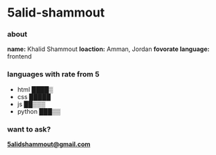 # 5alid-shammout

### about

**name:** Khalid Shammout
**loaction:** Amman, Jordan
**fovorate language:** frontend 

### languages with rate from 5
* html ████▒
* css █████
* js ██▒▒▒
* python ███▒▒

### want to ask?
**5alidshammout@gmail.com**
